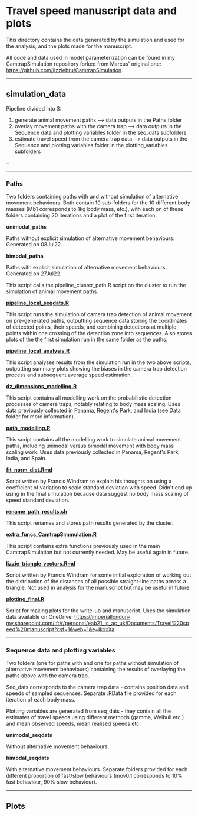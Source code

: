 # **Travel speed manuscript data and plots** 

This directory contains the data generated by the simulation and used for the analysis, and the plots made for the manuscript.

All code and data used in model parameterization can be found in my CamtrapSimulation repository forked from Marcus' original one: https://github.com/lizziebru/CamtrapSimulation.

___

## **simulation_data**

Pipeline divided into 3:
1. generate animal movement paths --> data outputs in the Paths folder
2. overlay movement paths with the camera trap --> data outputs in the Sequence data and plotting variables folder in the seq_dats subfolders
3. estimate travel speed from the camera trap data --> data outputs in the Sequence and plotting variables folder in the plotting_variables subfolders

=
___

### **Paths**

Two folders containing paths with and without simulation of alternative movement behaviours. Both contain 10 sub-folders for the 10 different body masses (Mb1 corresponds to 1kg body mass, etc.), with each on of these folders containing 20 iterations and a plot of the first iteration.

**unimodal_paths**

Paths without explicit simulation of alternative movement behaviours. Generated on 08Jul22.

**bimodal_paths**

Paths with explicit simulation of alternative movement behaviours. Generated on 27Jul22.

This script calls the pipeline_cluster_path.R script on the cluster to run the simulation of animal movement paths.

[**pipeline_local_seqdats.R**](code/pipeline_local_seqdats.R)

This script runs the simulation of camera trap detection of animal movement on pre-generated paths, outputting sequence data storing the coordinates of detected points, their speeds, and combining detections at multiple points within one crossing of the detection zone into sequences. Also stores plots of the the first simulation run in the same folder as the paths.

[**pipeline_local_analysis.R**](code/pipeline_local_analysis.R)

This script analyses results from the simulation run in the two above scripts, outputting summary plots showing the biases in the camera trap detection process and subsequent average speed estimation.

[**dz_dimensions_modelling.R**](code/dz_dimensions_modelling.R)

This script contains all modelling work on the probabilistic detection processes of camera traps, notably relating to body mass scaling. Uses data previously collected in Panama, Regent's Park, and India (see Data folder for more information).

[**path_modelling.R**](code/path_modelling.R)

This script contains all the modelling work to simulate animal movement paths, including unimodal versus bimodal movement with body mass scaling work. Uses data previously collected in Panama, Regent's Park, India, and Spain.

[**fit_norm_dist.Rmd**](code/fit_norm_dist.Rmd)

Script written by Francis Windram to explain his thoughts on using a coefficient of variation to scale standard deviation with speed. Didn't end up using in the final simulation because data suggest no body mass scaling of speed standard deviation.

[**rename_path_results.sh**](code/rename_path_results.sh)

This script renames and stores path results generated by the cluster.

[**extra_funcs_CamtrapSimmulation.R**](code/extra_funcs_CamtrapSimulation.R)

This script contains extra functions previously used in the main CamtrapSimulation but not currently needed. May be useful again in future.

[**lizzie_triangle_vectors.Rmd**](code/lizzie_triangle_vectors.Rmd)

Script written by Francis Windram for some initial exploration of working out the distribution of the distances of all possible straight-line paths across a triangle. Not used in analysis for the manuscript but may be useful in future.

[**plotting_final.R**](code/plotting_final.R)

Script for making plots for the write-up and manuscript. Uses the simulation data available on OneDrive: https://imperiallondon-my.sharepoint.com/:f:/r/personal/eab21_ic_ac_uk/Documents/Travel%20speed%20manuscript?csf=1&web=1&e=IkxxXa.

___

### **Sequence data and plotting variables**

Two folders (one for paths with and one for paths without simulation of alternative movement behaviours) containing the results of overlaying the paths above with the camera trap.

Seq_dats corresponds to the camera trap data - contains position data and speeds of sampled sequences. Separate .RData file provided for each iteration of each body mass.

Plotting variables are generated from seq_dats - they contain all the estimates of travel speeds using different methods (gamma, Weibull etc.) and mean observed speeds, mean realised speeds etc.


**unimodal_seqdats**

Without alternative movement behaviours.

**bimodal_seqdats**

With alternative movement behaviours. Separate folders provided for each different proportion of fast/slow behaviours (mov0.1 corresponds to 10% fast behaviour, 90% slow behaviour).

___

## **Plots**

